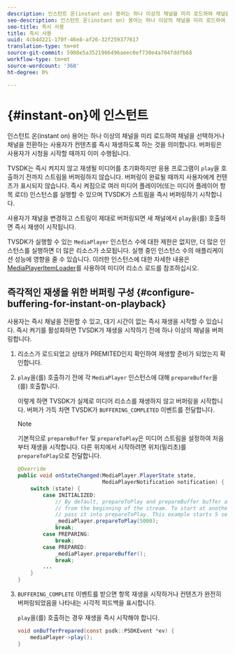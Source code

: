 ```yaml
---
description: 인스턴트 온(instant on) 용어는 하나 이상의 채널을 미리 로드하여 채널을 선택하거나 채널을 전환하는 사용자가 컨텐츠를 즉시 재생하도록 하는 것을 의미합니다. 버퍼링은 사용자가 시청을 시작할 때까지 이미 수행됩니다.
seo-description: 인스턴트 온(instant on) 용어는 하나 이상의 채널을 미리 로드하여 채널을 선택하거나 채널을 전환하는 사용자가 컨텐츠를 즉시 재생하도록 하는 것을 의미합니다. 버퍼링은 사용자가 시청을 시작할 때까지 이미 수행됩니다.
seo-title: 즉시 사용
title: 즉시 사용
uuid: 4cb4d221-170f-46e8-af26-32f259377617
translation-type: tm+mt
source-git-commit: 5908e5a3521966496aeec0ef730e4a704fddfb68
workflow-type: tm+mt
source-wordcount: '368'
ht-degree: 0%

---
```



# {#instant-on}에 인스턴트

인스턴트 온(instant on) 용어는 하나 이상의 채널을 미리 로드하여 채널을 선택하거나 채널을 전환하는 사용자가 컨텐츠를 즉시 재생하도록 하는 것을 의미합니다. 버퍼링은 사용자가 시청을 시작할 때까지 이미 수행됩니다.

TVSDK는 즉시 켜지지 않고 재생될 미디어를 초기화하지만 응용 프로그램이 `play`을 호출하기 전까지 스트림을 버퍼링하지 않습니다. 버퍼링이 완료될 때까지 사용자에게 컨텐츠가 표시되지 않습니다. 즉시 켜짐으로 여러 미디어 플레이어(또는 미디어 플레이어 항목 로더) 인스턴스를 실행할 수 있으며 TVSDK가 스트림을 즉시 버퍼링하기 시작합니다.

사용자가 채널을 변경하고 스트림이 제대로 버퍼링되면 새 채널에서 `play`을(를) 호출하면 즉시 재생이 시작됩니다.

TVSDK가 실행할 수 있는 `MediaPlayer` 인스턴스 수에 대한 제한은 없지만, 더 많은 인스턴스를 실행하면 더 많은 리소스가 소모됩니다. 실행 중인 인스턴스 수의 애플리케이션 성능에 영향을 줄 수 있습니다. 이러한 인스턴스에 대한 자세한 내용은 [MediaPlayerItemLoader](../../../tvsdk-1.4-for-android/ui-configure/mediaplayer-initialize-for-video/android-1.4-media-mediaplayeritemloader.md)를 사용하여 미디어 리소스 로드를 참조하십시오.

## 즉각적인 재생을 위한 버퍼링 구성 {#configure-buffering-for-instant-on-playback}

사용자는 즉시 채널을 전환할 수 있고, 대기 시간이 없는 즉시 재생을 시작할 수 있습니다. 즉시 켜기를 활성화하면 TVSDK가 재생을 시작하기 전에 하나 이상의 채널을 버퍼링합니다.

1. 리소스가 로드되었고 상태가 PREMITED인지 확인하여 재생할 준비가 되었는지 확인합니다.
1. `play`을(를) 호출하기 전에 각 `MediaPlayer` 인스턴스에 대해 `prepareBuffer`을(를) 호출합니다.

   이렇게 하면 TVSDK가 실제로 미디어 리소스를 재생하지 않고 버퍼링을 시작합니다. 버퍼가 가득 차면 TVSDK가 `BUFFERING_COMPLETED` 이벤트를 전달합니다.

   >[!NOTE]
   >
   >기본적으로 `prepareBuffer` 및 `prepareToPlay`은 미디어 스트림을 설정하여 처음부터 재생을 시작합니다. 다른 위치에서 시작하려면 위치(밀리초)를 `prepareToPlay`으로 전달합니다.

   ```java
   @Override 
   public void onStateChanged(MediaPlayer.PlayerState state,  
                              MediaPlayerNotification notification) { 
       switch (state) { 
           case INITIALIZED: 
               // By default, prepareToPlay and prepareBuffer buffer and start playing 
               // from the beginning of the stream. To start at another position, 
               // pass it into prepareToPlay. This example starts 5 seconds into the stream. 
               _mediaPlayer.prepareToPlay(5000); 
               break; 
           case PREPARING: 
               break; 
           case PREPARED: 
               _mediaPlayer.prepareBuffer(); 
               break; 
           ... 
       } 
   }
   ```

1. `BUFFERING_COMPLETE` 이벤트를 받으면 항목 재생을 시작하거나 컨텐츠가 완전히 버퍼링되었음을 나타내는 시각적 피드백을 표시합니다.

   `play`을(를) 호출하는 경우 재생을 즉시 시작해야 합니다.

   ```java
   void onBufferPrepared(const psdk::PSDKEvent *ev) { 
       mediaPlayer->play(); 
   }
   ```
